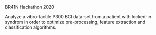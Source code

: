 BR41N Hackathon 2020


Analyze a vibro-tactile P300 BCI data-set from a patient with locked-in syndrom in order to optimize pre-processing, feature extraction and classification algorithms.
